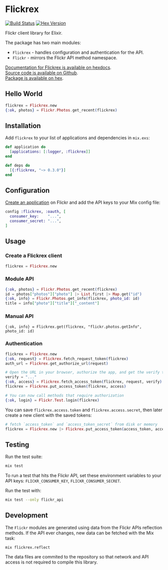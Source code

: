 # Flickrex

[![Build Status](https://travis-ci.org/christopheradams/flickrex.svg?branch=master)](https://travis-ci.org/christopheradams/flickrex)
[![Hex Version](https://img.shields.io/hexpm/v/flickrex.svg)](https://hex.pm/packages/flickrex)

Flickr client library for Elixir.

The package has two main modules:

* `Flickrex` - handles configuration and authentication for the API.
* `Flickr` - mirrors the Flickr API method namespace.

[Documentation for Flickrex is available on hexdocs](http://hexdocs.pm/flickrex/).<br/>
[Source code is available on Github](https://github.com/christopheradams/flickrex).<br/>
[Package is available on hex](https://hex.pm/packages/flickrex).

## Hello World

```elixir
flickrex = Flickrex.new
{:ok, photos} = Flickr.Photos.get_recent(flickrex)
```

## Installation

Add `flickrex` to your list of applications and dependencies in `mix.exs`:

```elixir
def application do
  [applications: [:logger, :flickrex]]
end

def deps do
  [{:flickrex, "~> 0.3.0"}]
end
```

## Configuration

[Create an application](https://www.flickr.com/services/apps/create/apply/) on
Flickr and add the API keys to your Mix config file:

```elixir
config :flickrex, :oauth, [
  consumer_key:    "...",
  consumer_secret: "...",
]
```

## Usage

### Create a Flickrex client

```elixir
flickrex = Flickrex.new
```

### Module API

```elixir
{:ok, photos} = Flickr.Photos.get_recent(flickrex)
id = photos["photos"]["photo"] |> List.first |> Map.get("id")
{:ok, info} = Flickr.Photos.get_info(flickrex, photo_id: id)
title = info["photo"]["title"]["_content"]
```

### Manual API

```
{:ok, info} = Flickrex.get(flickrex, "flickr.photos.getInfo", photo_id: id)
```

### Authentication

```elixir
flickrex = Flickrex.new
{:ok, request} = Flickrex.fetch_request_token(flickrex)
auth_url = Flickrex.get_authorize_url(request)

# Open the URL in your browser, authorize the app, and get the verify token
verify = "..."
{:ok, access} = Flickrex.fetch_access_token(flickrex, request, verify)
flickrex = Flickrex.put_access_token(flickrex, access)

# You can now call methods that require authorization
{:ok, login} = Flickr.Test.login(flickrex)
```

You can save `flickrex.access.token` and `flickrex.access.secret`, then later
create a new client with the saved tokens:

```elixir
# fetch `access_token` and `access_token_secret` from disk or memory
flickrex = Flickrex.new |> Flickrex.put_access_token(access_token, access_token_secret)
```

## Testing

Run the test suite:

```sh
mix test
```

To run a test that hits the Flickr API, set these environment variables to your
API keys: `FLICKR_CONSUMER_KEY`, `FLICKR_CONSUMER_SECRET`.

Run the test with:

```sh
mix test --only flickr_api
```

## Development

The `Flickr` modules are generated using data from the Flickr APIs reflection
methods. If the API ever changes, new data can be fetched with the Mix task:

```
mix flickrex.reflect
```

The data files are commited to the repository so that network and API access is
not required to compile this library.
